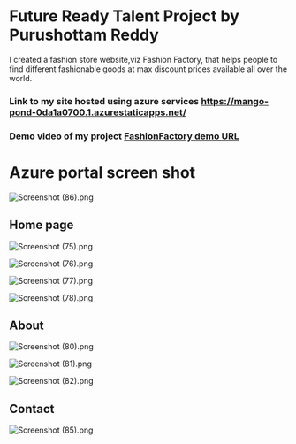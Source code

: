# **Future Ready Talent Project by Purushottam Reddy**

I created a fashion store website,viz Fashion Factory, that helps people to find different fashionable goods at max discount prices available all over the world.

### Link to my site hosted using azure services https://mango-pond-0da1a0700.1.azurestaticapps.net/

### Demo video of my project [FashionFactory demo URL](https://youtu.be/C7wiBsDHW-0)
# Azure portal screen shot

![Screenshot (86).png](https://github.com/purush34/FRT/blob/547c453883fa31e977bd5fee628d03aee9a39394/assets/ScreenShots/Az%20service/Screenshot%20(86).png)

## Home page

![Screenshot (75).png](https://raw.githubusercontent.com/purush34/FRT/main/assets/ScreenShots/Home/Screenshot%20(75).png)

![Screenshot (76).png](https://github.com/purush34/FRT/blob/547c453883fa31e977bd5fee628d03aee9a39394/assets/ScreenShots/Home/Screenshot%20(76).png)

![Screenshot (77).png](https://github.com/purush34/FRT/blob/547c453883fa31e977bd5fee628d03aee9a39394/assets/ScreenShots/Home/Screenshot%20(77).png)

![Screenshot (78).png](https://github.com/purush34/FRT/blob/547c453883fa31e977bd5fee628d03aee9a39394/assets/ScreenShots/Home/Screenshot%20(79).png)


## About

![Screenshot (80).png](https://github.com/purush34/FRT/blob/547c453883fa31e977bd5fee628d03aee9a39394/assets/ScreenShots/About/Screenshot%20(80).png)

![Screenshot (81).png](https://github.com/purush34/FRT/blob/547c453883fa31e977bd5fee628d03aee9a39394/assets/ScreenShots/About/Screenshot%20(81).png)

![Screenshot (82).png](https://github.com/purush34/FRT/blob/547c453883fa31e977bd5fee628d03aee9a39394/assets/ScreenShots/About/Screenshot%20(82).png)

## Contact

![Screenshot (85).png](https://github.com/purush34/FRT/blob/547c453883fa31e977bd5fee628d03aee9a39394/assets/ScreenShots/contact/Screenshot%20(85).png)
